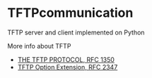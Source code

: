 # TFTPcommunication
TFTP server and client implemented on Python

More info about TFTP
- [THE TFTP PROTOCOL, RFC 1350](https://tools.ietf.org/html/rfc1350)
- [TFTP Option Extension, RFC 2347](https://tools.ietf.org/html/rfc2347)
